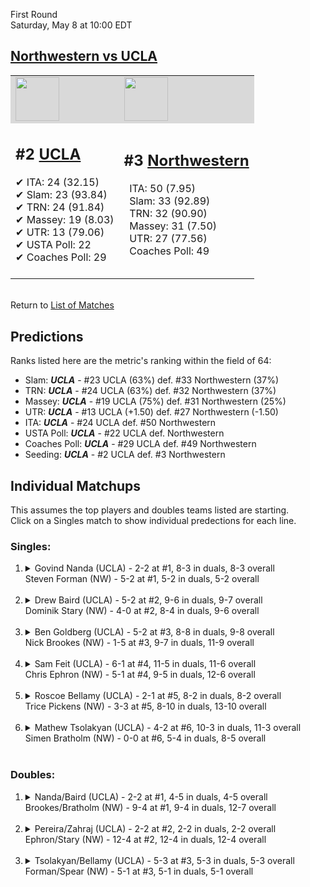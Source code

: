 First Round  
Saturday, May 8 at 10:00 EDT
## [Northwestern vs UCLA](https://www.ncaa.com/game/5833384) 

<table>  
<tr style="background-color: #d9d9d9 !important"><td><a href="#"><img src="https://www.ncaa.com/sites/default/files/images/logos/schools/u/ucla.70.png" width="70" height="70" /></a></td><td><a href="#"><img src="https://www.ncaa.com/sites/default/files/images/logos/schools/n/northwestern.70.png" width="70" height="70" /></a></td></tr>
<tr><td>  

<h2>#2 <a href="#">UCLA</a></h2>  
&#10004; ITA: 24 (32.15)<br>  
&#10004; Slam: 23 (93.84)<br>  
&#10004; TRN: 24 (91.84)<br>  
&#10004; Massey: 19 (8.03)<br>  
&#10004; UTR: 13 (79.06)<br>  
&#10004; USTA Poll: 22<br>  
&#10004; Coaches Poll: 29<br>  
<br>  

</td><td>  

<h2>#3 <a href="#">Northwestern</a></h2>  
&nbsp; ITA: 50 (7.95)<br>  
&nbsp; Slam: 33 (92.89)<br>  
&nbsp; TRN: 32 (90.90)<br>  
&nbsp; Massey: 31 (7.50)<br>  
&nbsp; UTR: 27 (77.56)<br>  
&nbsp; Coaches Poll: 49<br>  
<br>  

</td></tr></table>  


<br>Return to [List of Matches](../index.md)  

## Predictions  

Ranks listed here are the metric's ranking within the field of 64:  
- Slam: ***UCLA*** - #23 UCLA (63%) def. #33 Northwestern (37%)  
- TRN: ***UCLA*** - #24 UCLA (63%) def. #32 Northwestern (37%)  
- Massey: ***UCLA*** - #19 UCLA (75%) def. #31 Northwestern (25%)  
- UTR: ***UCLA*** - #13 UCLA (+1.50) def. #27 Northwestern (-1.50)  
- ITA: ***UCLA*** - #24 UCLA def. #50 Northwestern  
- USTA Poll: ***UCLA*** - #22 UCLA def. Northwestern  
- Coaches Poll: ***UCLA*** - #29 UCLA def. #49 Northwestern  
- Seeding: ***UCLA*** - #2 UCLA def. #3 Northwestern  

## Individual Matchups  
This assumes the top players and doubles teams listed are starting.  
Click on a Singles match to show individual predections for each line.  
### Singles:  

<ol>
<li><details>
<summary markdown="span">Govind Nanda (UCLA) - 2-2 at #1, 8-3 in duals, 8-3 overall<br>Steven Forman (NW) - 5-2 at #1, 5-2 in duals, 5-2 overall</summary>
<h4>Predictions</h4><ul>
<li>Slam: <b><i>UCLA</i></b> - Nanda (63%) def. Forman (37%)</li>  
<li>TRN: <b><i>UCLA</i></b> - Nanda (75%) def. Forman (25%)</li>  
<li>Massey: <b><i>UCLA</i></b> - Nanda (75%) def. Forman (25%)</li>  
<li>UTR: <b><i>UCLA</i></b> - Nanda (85%) def. Forman (15%)</li>  
<li>ITA: <b><i>UCLA</i></b> - Nanda (4.24) def. Forman (2.23)</li>  
</ul></details>&nbsp;</li>
<li><details>
<summary markdown="span">Drew Baird (UCLA) - 5-2 at #2, 9-6 in duals, 9-7 overall<br>Dominik Stary (NW) - 4-0 at #2, 8-4 in duals, 9-6 overall</summary>
<h4>Predictions</h4><ul>
<li>Slam: <b><i>NW</i></b> - Stary (69%) def. Baird (31%)</li>  
<li>TRN: <b><i>NW</i></b> - Stary (64%) def. Baird (36%)</li>  
<li>Massey: <b><i>UCLA</i></b> - Baird (75%) def. Stary (25%)</li>  
<li>UTR: <b><i>UCLA</i></b> - Baird (66%) def. Stary (34%)</li>  
<li>ITA: <b><i>UCLA</i></b> - Baird (3.85) def. Stary (0.00)</li>  
</ul></details>&nbsp;</li>
<li><details>
<summary markdown="span">Ben Goldberg (UCLA) - 5-2 at #3, 8-8 in duals, 9-8 overall<br>Nick Brookes (NW) - 1-5 at #3, 9-7 in duals, 11-9 overall</summary>
<h4>Predictions</h4><ul>
<li>Slam: <b><i>NW</i></b> - Brookes (66%) def. Goldberg (34%)</li>  
<li>TRN: <b><i>NW</i></b> - Brookes (52%) def. Goldberg (48%)</li>  
<li>Massey: <b><i>NW</i></b> - Brookes (75%) def. Goldberg (25%)</li>  
<li>UTR: <b><i>NW</i></b> - Brookes (77%) def. Goldberg (23%)</li>  
<li>ITA: <b><i>UCLA</i></b> - Goldberg (1.97) def. Brookes (1.58)</li>  
</ul></details>&nbsp;</li>
<li><details>
<summary markdown="span">Sam Feit (UCLA) - 6-1 at #4, 11-5 in duals, 11-6 overall<br>Chris Ephron (NW) - 5-1 at #4, 9-5 in duals, 12-6 overall</summary>
<h4>Predictions</h4><ul>
<li>Slam: <b><i>NW</i></b> - Ephron (65%) def. Feit (35%)</li>  
<li>TRN: <b><i>UCLA</i></b> - Feit (51%) def. Ephron (49%)</li>  
<li>Massey: <b><i>NW</i></b> - Ephron (75%) def. Feit (25%)</li>  
<li>UTR: <b><i>UCLA</i></b> - Feit (56%) def. Ephron (44%)</li>  
<li>ITA: <b><i>NW</i></b> - Ephron (2.01) def. Feit (1.91)</li>  
</ul></details>&nbsp;</li>
<li><details>
<summary markdown="span">Roscoe Bellamy (UCLA) - 2-1 at #5, 8-2 in duals, 8-2 overall<br>Trice Pickens (NW) - 3-3 at #5, 8-10 in duals, 13-10 overall</summary>
<h4>Predictions</h4><ul>
<li>Slam: <b><i>NW</i></b> - Pickens (70%) def. Bellamy (30%)</li>  
<li>TRN: <b><i>NW</i></b> - Pickens (56%) def. Bellamy (44%)</li>  
<li>Massey: <b><i>UCLA</i></b> - Bellamy (75%) def. Pickens (25%)</li>  
<li>UTR: <b><i>UCLA</i></b> - Bellamy (81%) def. Pickens (19%)</li>  
<li>ITA: <b><i>UCLA</i></b> - Bellamy (2.89) def. Pickens (1.58)</li>  
</ul></details>&nbsp;</li>
<li><details>
<summary markdown="span">Mathew Tsolakyan (UCLA) - 4-2 at #6, 10-3 in duals, 11-3 overall<br>Simen Bratholm (NW) - 0-0 at #6, 5-4 in duals, 8-5 overall</summary>
<h4>Predictions</h4><ul>
<li>Slam: <b><i>NW</i></b> - Bratholm (66%) def. Tsolakyan (34%)</li>  
<li>TRN: <b><i>NW</i></b> - Bratholm (64%) def. Tsolakyan (36%)</li>  
<li>Massey: <b><i>NW</i></b> - Bratholm (75%) def. Tsolakyan (25%)</li>  
<li>UTR: <b><i>UCLA</i></b> - Tsolakyan (62%) def. Bratholm (38%)</li>  
<li>ITA: <b><i>UCLA</i></b> - Tsolakyan (2.57) def. Bratholm (2.06)</li>  
</ul></details>&nbsp;</li>
</ol>

### Doubles:  

<ol>
<li><details>
<summary markdown="span">Nanda/Baird (UCLA) - 2-2 at #1, 4-5 in duals, 4-5 overall<br>Brookes/Bratholm (NW) - 9-4 at #1, 9-4 in duals, 12-7 overall</summary>
We don't have any metrics for doubles matches</details>&nbsp;</li>
<li><details>
<summary markdown="span">Pereira/Zahraj (UCLA) - 2-2 at #2, 2-2 in duals, 2-2 overall<br>Ephron/Stary (NW) - 12-4 at #2, 12-4 in duals, 12-4 overall</summary>
We don't have any metrics for doubles matches</details>&nbsp;</li>
<li><details>
<summary markdown="span">Tsolakyan/Bellamy (UCLA) - 5-3 at #3, 5-3 in duals, 5-3 overall<br>Forman/Spear (NW) - 5-1 at #3, 5-1 in duals, 5-1 overall</summary>
We don't have any metrics for doubles matches</details>&nbsp;</li>
</ol>